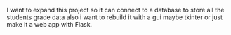 I want to expand this project so it can connect to a database to store all the students grade data also i want to rebuild it with a gui maybe tkinter or just make it a web app with Flask.
